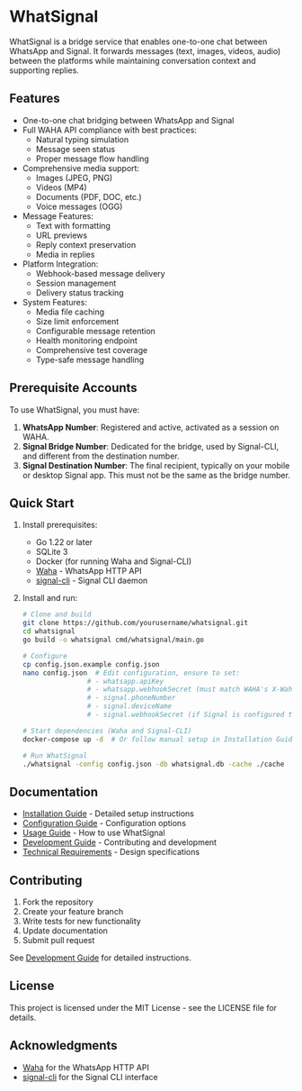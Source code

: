 # WhatSignal

WhatSignal is a bridge service that enables one-to-one chat between WhatsApp and Signal. It forwards messages (text, images, videos, audio) between the platforms while maintaining conversation context and supporting replies.

## Features

- One-to-one chat bridging between WhatsApp and Signal
- Full WAHA API compliance with best practices:
  - Natural typing simulation
  - Message seen status
  - Proper message flow handling
- Comprehensive media support:
  - Images (JPEG, PNG)
  - Videos (MP4)
  - Documents (PDF, DOC, etc.)
  - Voice messages (OGG)
- Message Features:
  - Text with formatting
  - URL previews
  - Reply context preservation
  - Media in replies
- Platform Integration:
  - Webhook-based message delivery
  - Session management
  - Delivery status tracking
- System Features:
  - Media file caching
  - Size limit enforcement
  - Configurable message retention
  - Health monitoring endpoint
  - Comprehensive test coverage
  - Type-safe message handling

## Prerequisite Accounts
To use WhatSignal, you must have:

1. **WhatsApp Number**: Registered and active, activated as a session on WAHA.
2. **Signal Bridge Number**: Dedicated for the bridge, used by Signal-CLI, and different from the destination number.
3. **Signal Destination Number**: The final recipient, typically on your mobile or desktop Signal app. This must not be the same as the bridge number.

## Quick Start

1. Install prerequisites:
   - Go 1.22 or later
   - SQLite 3
   - Docker (for running Waha and Signal-CLI)
   - [Waha](https://github.com/devlikeapro/waha) - WhatsApp HTTP API
   - [signal-cli](https://github.com/AsamK/signal-cli) - Signal CLI daemon

2. Install and run:
   ```bash
   # Clone and build
   git clone https://github.com/yourusername/whatsignal.git
   cd whatsignal
   go build -o whatsignal cmd/whatsignal/main.go

   # Configure
   cp config.json.example config.json
   nano config.json  # Edit configuration, ensure to set:
                   # - whatsapp.apiKey
                   # - whatsapp.webhookSecret (must match WAHA's X-Waha-Signature-256 secret if WAHA is configured to send it)
                   # - signal.phoneNumber
                   # - signal.deviceName
                   # - signal.webhookSecret (if Signal is configured to send webhooks with X-Signal-Signature-256)

   # Start dependencies (Waha and Signal-CLI)
   docker-compose up -d  # Or follow manual setup in Installation Guide

   # Run WhatSignal
   ./whatsignal -config config.json -db whatsignal.db -cache ./cache
   ```

## Documentation

- [Installation Guide](docs/installation.md) - Detailed setup instructions
- [Configuration Guide](docs/configuration.md) - Configuration options
- [Usage Guide](docs/usage.md) - How to use WhatSignal
- [Development Guide](docs/development.md) - Contributing and development
- [Technical Requirements](docs/requirements.md) - Design specifications

## Contributing

1. Fork the repository
2. Create your feature branch
3. Write tests for new functionality
4. Update documentation
5. Submit pull request

See [Development Guide](docs/development.md) for detailed instructions.

## License

This project is licensed under the MIT License - see the LICENSE file for details.

## Acknowledgments

- [Waha](https://github.com/devlikeapro/waha) for the WhatsApp HTTP API
- [signal-cli](https://github.com/AsamK/signal-cli) for the Signal CLI interface 